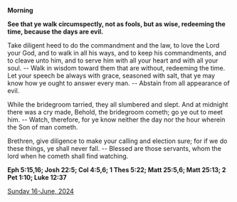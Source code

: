 **Morning**

**See that ye walk circumspectly, not as fools, but as wise, redeeming the time, because the days are evil.**
 
Take diligent heed to do the commandment and the law, to love the Lord your God, and to walk in all his ways, and to keep his commandments, and to cleave unto him, and to serve him with all your heart and with all your soul. -- Walk in wisdom toward them that are without, redeeming the time. Let your speech be always with grace, seasoned with salt, that ye may know how ye ought to answer every man. -- Abstain from all appearance of evil.
 
While the bridegroom tarried, they all slumbered and slept. And at midnight there was a cry made, Behold, the bridegroom cometh; go ye out to meet him. -- Watch, therefore, for ye know neither the day nor the hour wherein the Son of man cometh.
 
Brethren, give diligence to make your calling and election sure; for if we do these things, ye shall never fall. -- Blessed are those servants, whom the lord when he cometh shall find watching.  

**Eph 5:15,16; Josh 22:5; Col 4:5,6; 1 Thes 5:22; Matt 25:5,6; Matt 25:13; 2 Pet 1:10; Luke 12:37**

[Sunday 16-June, 2024](https://t.me/daily_light)
